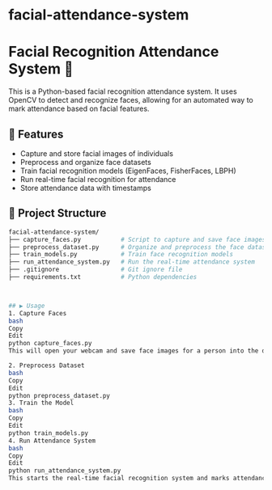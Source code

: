 # facial-attendance-system
# Facial Recognition Attendance System 🎯

This is a Python-based facial recognition attendance system. It uses OpenCV to detect and recognize faces, allowing for an automated way to mark attendance based on facial features.

## 🔧 Features

- Capture and store facial images of individuals
- Preprocess and organize face datasets
- Train facial recognition models (EigenFaces, FisherFaces, LBPH)
- Run real-time facial recognition for attendance
- Store attendance data with timestamps

## 📁 Project Structure

```bash
facial-attendance-system/
├── capture_faces.py           # Script to capture and save face images
├── preprocess_dataset.py      # Organize and preprocess the face dataset
├── train_models.py            # Train face recognition models
├── run_attendance_system.py   # Run the real-time attendance system
├── .gitignore                 # Git ignore file
├── requirements.txt           # Python dependencies



## ▶️ Usage
1. Capture Faces
bash
Copy
Edit
python capture_faces.py
This will open your webcam and save face images for a person into the dataset.

2. Preprocess Dataset
bash
Copy
Edit
python preprocess_dataset.py
3. Train the Model
bash
Copy
Edit
python train_models.py
4. Run Attendance System
bash
Copy
Edit
python run_attendance_system.py
This starts the real-time facial recognition system and marks attendance.
